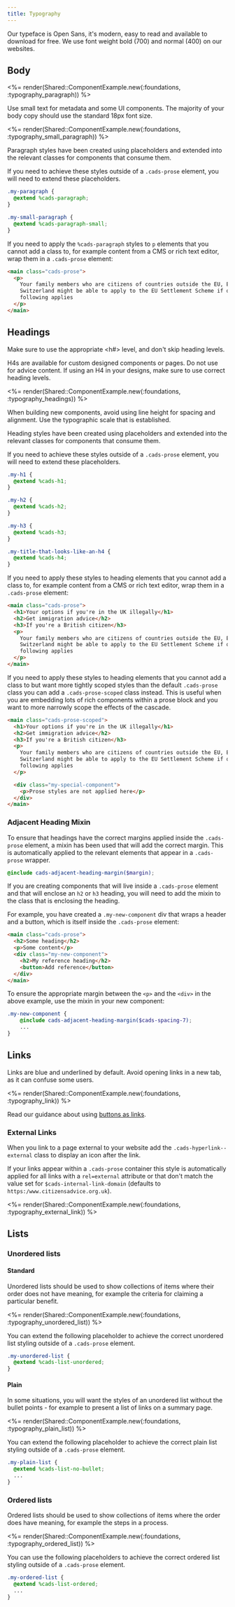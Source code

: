 ```yaml
---
title: Typography
---
```


Our typeface is Open Sans, it's modern, easy to read and available to download for free. We use font weight bold (700) and normal (400) on our websites.

## Body

<%= render(Shared::ComponentExample.new(:foundations, :typography_paragraph)) %>

Use small text for metadata and some UI components. The majority of your body copy should use the standard 18px font size.

<%= render(Shared::ComponentExample.new(:foundations, :typography_small_paragraph)) %>

Paragraph styles have been created using placeholders and extended into the relevant classes for components that consume them.

If you need to achieve these styles outside of a `.cads-prose` element, you will need to extend these placeholders.

```scss
.my-paragraph {
  @extend %cads-paragraph;
}

.my-small-paragraph {
  @extend %cads-paragraph-small;
}
```

If you need to apply the `%cads-paragraph` styles to `p` elements that you cannot add a class to, for example content from a CMS or rich text editor, wrap them in a `.cads-prose` element:

```html
<main class="cads-prose">
  <p>
    Your family members who are citizens of countries outside the EU, EEA or
    Switzerland might be able to apply to the EU Settlement Scheme if one of the
    following applies
  </p>
</main>
```

## Headings

Make sure to use the appropriate <h#> level, and don't skip heading levels.

H4s are available for custom designed components or pages. Do not use for advice content. If using an H4 in your designs, make sure to use correct heading levels.

<%= render(Shared::ComponentExample.new(:foundations, :typography_headings)) %>

When building new components, avoid using line height for spacing and alignment. Use the typographic scale that is established.

Heading styles have been created using placeholders and extended into the relevant classes for components that consume them.

If you need to achieve these styles outside of a `.cads-prose` element, you will need to extend these placeholders.

```scss
.my-h1 {
  @extend %cads-h1;
}

.my-h2 {
  @extend %cads-h2;
}

.my-h3 {
  @extend %cads-h3;
}

.my-title-that-looks-like-an-h4 {
  @extend %cads-h4;
}
```

If you need to apply these styles to heading elements that you cannot add a class to, for example content from a CMS or rich text editor, wrap them in a `.cads-prose` element:

```html
<main class="cads-prose">
  <h1>Your options if you're in the UK illegally</h1>
  <h2>Get immigration advice</h2>
  <h3>If you're a British citizen</h3>
  <p>
    Your family members who are citizens of countries outside the EU, EEA or
    Switzerland might be able to apply to the EU Settlement Scheme if one of the
    following applies
  </p>
</main>
```

If you need to apply these styles to heading elements that you cannot add a class to but want more tightly scoped styles than the default `.cads-prose` class you can add a `.cads-prose-scoped` class instead. This is useful when you are embedding lots of rich components within a prose block and you want to more narrowly scope the effects of the cascade.

```html
<main class="cads-prose-scoped">
  <h1>Your options if you're in the UK illegally</h1>
  <h2>Get immigration advice</h2>
  <h3>If you're a British citizen</h3>
  <p>
    Your family members who are citizens of countries outside the EU, EEA or
    Switzerland might be able to apply to the EU Settlement Scheme if one of the
    following applies
  </p>

  <div class="my-special-component">
    <p>Prose styles are not applied here</p>
  </div>
</main>
```

### Adjacent Heading Mixin

To ensure that headings have the correct margins applied inside the `.cads-prose` element, a mixin has been used that will add the correct margin. This is automatically applied to the relevant elements that appear in a `.cads-prose` wrapper.

```scss
@include cads-adjacent-heading-margin($margin);
```

If you are creating components that will live inside a `.cads-prose` element and that will enclose an `h2` or `h3` heading, you will need to add the mixin to the class that is enclosing the heading.

For example, you have created a `.my-new-component` div that wraps a header and a button, which is itself inside the `.cads-prose` element:

```html
<main class="cads-prose">
  <h2>Some heading</h2>
  <p>Some content</p>
  <div class="my-new-component">
    <h2>My reference heading</h2>
    <button>Add reference</button>
  </div>
</main>
```

To ensure the appropriate margin between the `<p>` and the `<div>` in the above example, use the mixin in your new component:

```scss
.my-new-component {
    @include cads-adjacent-heading-margin($cads-spacing-7);
    ...
}
```

## Links

Links are blue and underlined by default. Avoid opening links in a new tab, as it can confuse some users.

<%= render(Shared::ComponentExample.new(:foundations, :typography_link)) %>

Read our guidance about using <a href ="?path=/docs/components-buttons--primary">buttons as links</a>.

### External Links

When you link to a page external to your website add the `.cads-hyperlink--external` class to display an icon after the link.

If your links appear within a `.cads-prose` container this style is automatically applied for all links with a `rel=external` attribute or that don't match the value set for `$cads-internal-link-domain` (defaults to `https:/www.citizensadvice.org.uk`).

<%= render(Shared::ComponentExample.new(:foundations, :typography_external_link)) %>

## Lists

### Unordered lists

#### Standard

Unordered lists should be used to show collections of items where their order does not have meaning, for example the criteria for claiming a particular benefit.

<%= render(Shared::ComponentExample.new(:foundations, :typography_unordered_list)) %>

You can extend the following placeholder to achieve the correct unordered list styling outside of a `.cads-prose` element.

```scss
.my-unordered-list {
  @extend %cads-list-unordered;
}
```

#### Plain

In some situations, you will want the styles of an unordered list without the bullet points - for example to present a list of links on a summary page.

<%= render(Shared::ComponentExample.new(:foundations, :typography_plain_list)) %>

You can extend the following placeholder to achieve the correct plain list styling outside of a `.cads-prose` element.

```scss
.my-plain-list {
  @extend %cads-list-no-bullet;
  ...
}
```

### Ordered lists

Ordered lists should be used to show collections of items where the order does have meaning, for example the steps in a process.

<%= render(Shared::ComponentExample.new(:foundations, :typography_ordered_list)) %>

You can use the following placeholders to achieve the correct ordered list styling outside of a `.cads-prose` element.

```scss
.my-ordered-list {
  @extend %cads-list-ordered;
  ...
}
```
